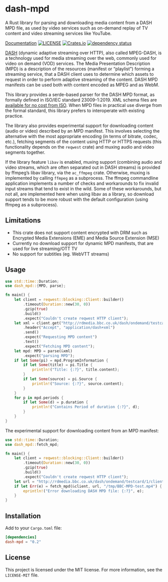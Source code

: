# dash-mpd

A Rust library for parsing and downloading media content from a DASH MPD file, as used by video
services such as on-demand replay of TV content and video streaming services like YouTube. 

[Documentation](https://docs.rs/dash-mpd/)
[![LICENSE](https://img.shields.io/badge/license-MIT-blue.svg)](LICENSE-MIT)
[![Crates.io](https://img.shields.io/crates/v/dash-mpd)](https://crates.io/crates/dash-mpd)
[![dependency status](https://deps.rs/repo/github/emarsden/dash-mpd-rs/status.svg)](https://deps.rs/repo/github/emarsden/dash-mpd-rs)

[DASH](https://en.wikipedia.org/wiki/Dynamic_Adaptive_Streaming_over_HTTP) (dynamic adaptive
streaming over HTTP), also called MPEG-DASH, is a technology used for media streaming over the web,
commonly used for video on demand (VOD) services. The Media Presentation Description (MPD) is a
description of the resources (manifest or “playlist”) forming a streaming service, that a DASH
client uses to determine which assets to request in order to perform adaptive streaming of the
content. DASH MPD manifests can be used both with content encoded as MPEG and as WebM.

This library provides a serde-based parser for the DASH MPD format, as formally defined in ISO/IEC
standard 23009-1:2019. XML schema files are
[available for no cost from ISO](https://standards.iso.org/ittf/PubliclyAvailableStandards/MPEG-DASH_schema_files/).
When MPD files in practical use diverge from the formal standard, this library prefers to
interoperate with existing practice. 


The library also provides experimental support for downloading content (audio or video) described by
an MPD manifest. This involves selecting the alternative with the most appropriate encoding (in
terms of bitrate, codec, etc.), fetching segments of the content using HTTP or HTTPS requests (this
functionality depends on the `reqwest` crate) and muxing audio and video segments together.

If the library feature `libav` is enabled, muxing support (combining audio and video streams, which
are often separated out in DASH streams) is provided by ffmpeg’s libav library, via the `ac_ffmpeg`
crate. Otherwise, muxing is implemented by calling `ffmpeg` as a subprocess. The ffmpeg commandline
application implements a number of checks and workarounds to fix invalid input streams that tend to
exist in the wild. Some of these workarounds, but not all, are implemented here when using libav as
a library, so download support tends to be more robust with the default configuration (using ffmpeg
as a subprocess).


## Limitations

- This crate does not support content encrypted with DRM such as Encrypted Media Extensions (EME) and
  Media Source Extension (MSE)
- Currently no download support for dynamic MPD manifests, that are used for live streaming/OTT TV
- No support for subtitles (eg. WebVTT streams)


## Usage

```rust
use std::time::Duration;
use dash_mpd::{MPD, parse};

fn main() {
    let client = reqwest::blocking::Client::builder()
        .timeout(Duration::new(30, 0))
        .gzip(true)
        .build()
        .expect("Couldn't create reqwest HTTP client");
    let xml = client.get("http://rdmedia.bbc.co.uk/dash/ondemand/testcard/1/client_manifest-events.mpd")
        .header("Accept", "application/dash+xml")
        .send()
        .expect("Requesting MPD content")
        .text()
        .expect("Fetching MPD content");
    let mpd: MPD = parse(&xml)
        .expect("parsing MPD");
    if let Some(pi) = mpd.ProgramInformation {
        if let Some(title) = pi.Title {
            println!("Title: {:?}", title.content);
        }
        if let Some(source) = pi.Source {
            println!("Source: {:?}", source.content);
        }
    }
    for p in mpd.periods {
        if let Some(d) = p.duration {
            println!("Contains Period of duration {:?}", d);
        }
    }
}
```

The experimental support for downloading content from an MPD manifest:

```rust
use std::time::Duration;
use dash_mpd::fetch_mpd;

fn main() {
    let client = reqwest::blocking::Client::builder()
        .timeout(Duration::new(30, 0))
        .gzip(true)
        .build()
        .expect("Couldn't create reqwest HTTP client");
    let url = "http://rdmedia.bbc.co.uk/dash/ondemand/testcard/1/client_manifest-ctv-events.mpd";
    if let Err(e) = fetch_mpd(&client, url, "/tmp/BBC-MPD-test.mp4") {
        eprintln!("Error downloading DASH MPD file: {:?}", e);
    }
}
```



## Installation

Add to your `Cargo.toml` file:

```toml
[dependencies]
dash-mpd = "0.2"
```



## License

This project is licensed under the MIT license. For more information, see the `LICENSE-MIT` file.


